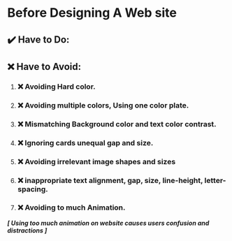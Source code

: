 # Before Designing A Web site

## **✔️ Have to Do:**



## **❌ Have to Avoid:**

1. ### **❌ Avoiding Hard color.**
2. ### **❌ Avoiding multiple colors, Using one color plate.**
3. ### **❌ Mismatching Background color and text color contrast.**
4. ### **❌ Ignoring cards unequal gap and size.**
5. ### **❌ Avoiding irrelevant image shapes and sizes**
6. ### **❌ inappropriate text alignment, gap, size, line-height, letter-spacing.**
7. ### **❌ Avoiding to much Animation.**


***[ Using too much animation on website causes users confusion and distractions ]***